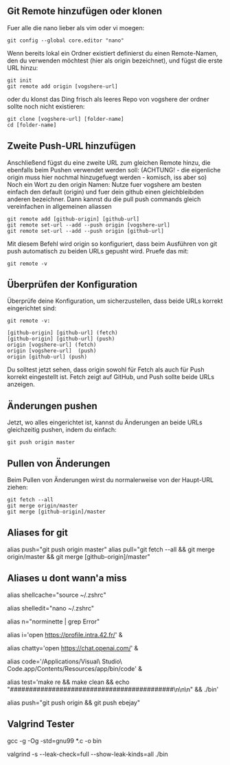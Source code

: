 Git Remote hinzufügen oder klonen
-----------------------------

Fuer alle die nano lieber als vim oder vi moegen:

````
git config --global core.editor "nano"
````

Wenn bereits lokal ein Ordner existiert definierst du einen Remote-Namen, den du verwenden möchtest (hier als origin bezeichnet), und fügst die erste URL hinzu:

````
git init
git remote add origin [vogshere-url]
````

oder du klonst das Ding frisch als leeres Repo von vogshere der ordner sollte noch nicht existieren:

````
git clone [vogshere-url] [folder-name]
cd [folder-name]
````

Zweite Push-URL hinzufügen
-----------------------------
Anschließend fügst du eine zweite URL zum gleichen Remote hinzu, die ebenfalls beim Pushen verwendet werden soll: (ACHTUNG! - die eigenliche origin muss hier nochmal hinzugefuegt werden - komisch, iss aber so)
Noch ein Wort zu den origin Namen: Nutze fuer vogshere am besten einfach den default (origin) und fuer dein github einen gleichbleibden anderen bezeichner. Dann kannst du die pull push commands gleich vereinfachen in allgemeinen aliassen
````
git remote add [github-origin] [github-url]
git remote set-url --add --push origin [vogshere-url]
git remote set-url --add --push origin [github-url]
````

Mit diesem Befehl wird origin so konfiguriert, dass beim Ausführen von git push automatisch zu beiden URLs gepusht wird.
Pruefe das mit:

````
git remote -v
````

Überprüfen der Konfiguration
-----------------------------
Überprüfe deine Konfiguration, um sicherzustellen, dass beide URLs korrekt eingerichtet sind:

````
git remote -v:

[github-origin] [github-url] (fetch)
[github-origin] [github-url] (push)
origin [vogshere-url] (fetch)
origin [vogshere-url]  (push)
origin [github-url] (push)

````

Du solltest jetzt sehen, dass origin sowohl für Fetch als auch für Push korrekt eingestellt ist. Fetch zeigt auf GitHub, und Push sollte beide URLs anzeigen.

Änderungen pushen
-----------------------------
Jetzt, wo alles eingerichtet ist, kannst du Änderungen an beide URLs gleichzeitig pushen, indem du einfach:

````
git push origin master
````

Pullen von Änderungen
-----------------------------
Beim Pullen von Änderungen wirst du normalerweise von der Haupt-URL  ziehen:

````
git fetch --all
git merge origin/master
git merge [github-origin]/master
````

Aliases for git
-----------------------------
alias push="git push origin master"
alias pull="git fetch --all && git merge origin/master && git merge [github-origin]/master"

Aliases u dont wann'a miss
-----------------------------

alias shellcache="source ~/.zshrc"

alias shelledit="nano ~/.zshrc"

alias n="norminette | grep Error"

alias i='open https://profile.intra.42.fr/' &

alias chatty='open https://chat.openai.com/' &

alias code='/Applications/Visual\ Studio\ Code.app/Contents/Resources/app/bin/code' & 

alias test='make re && make clean && echo 
"###########################################\n\n\n" && ./bin'

alias push="git push origin && git push ebejay"

Valgrind Tester
-----------------------------

gcc -g -Og -std=gnu99 *.c -o bin   

valgrind -s --leak-check=full --show-leak-kinds=all ./bin